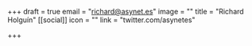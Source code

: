 +++
draft = true
email = "richard@asynet.es"
image = ""
title = "Richard Holguín"
[[social]]
icon = ""
link = "twitter.com/asynetes"

+++
